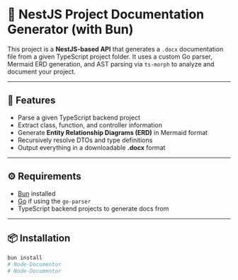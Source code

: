 # 📝 NestJS Project Documentation Generator (with Bun)

This project is a **NestJS-based API** that generates a `.docx` documentation file from a given TypeScript project folder. It uses a custom Go parser, Mermaid ERD generation, and AST parsing via `ts-morph` to analyze and document your project.

---

## 🚀 Features

- Parse a given TypeScript backend project
- Extract class, function, and controller information
- Generate **Entity Relationship Diagrams (ERD)** in Mermaid format
- Recursively resolve DTOs and type definitions
- Output everything in a downloadable **.docx** format

---

## ⚙️ Requirements

- [Bun](https://bun.sh/docs/installation) installed
- [Go](https://golang.org/dl/) if using the `go-parser`
- TypeScript backend projects to generate docs from

---

## 📦 Installation

```bash
bun install
# Node-Documentor
# Node-Documentor
